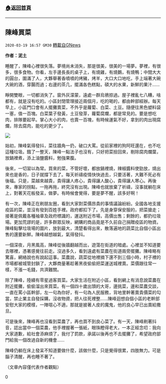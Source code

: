 ###  [:house:返回首頁](https://github.com/ourhimalayas/txt)
---

## 陳峰買菜
`2020-03-19 16:57 GM30` [轉載自GNews](https://gnews.org/zh-hant/144892/)

**作者：泥土**

睡醒了，陳峰心裡很失落。夢境尚未消失，那是很美，很美的一場夢。夢裡，有很多，很多食物。你看，左手邊長長的桌子上，有燒雞，有燒鵝，有燒鴨；中間大大的圓台，圍滿了人，大夥舉著香噴噴的烤豬，烤羊，大口大口地吃，手上端著大碗大碗的酒，穿腸而過；右邊的茶几，擺滿各色糕點，碩大的水果，新鮮的果汁……

睜開雙眼，一切都消失了。窗外灰濛蒙，遠處一群烏鴉掠過。屋子裡亂七八糟，啥都有，就是沒有吃的。小區封閉管理接近兩個月，吃的喝的，都由幹部經辦。每天早上，小區門口會有人擺攤賣菜，不外乎是蘿蔔、白菜、土豆。隨便往黑色塑料袋一塞，值一百塊。白菜葉子發黃，土豆發芽，蘿蔔腐爛，都是常見的。要是想吃肉，排隊要起早。掌心大小的肉，也賣一百塊，有時候運氣不好，拿到的肉出現腐爛，除去腐肉，能吃的更少了。

![](https://s3-ap-northeast-1.amazonaws.com/news.guo.offload.media/wp-content/uploads/2020/03/18235203/image0-174.jpg)

始初，陳峰氣得發抖，菜往牆角一扔，破口大罵。從前家裡的狗阿旺還在，也不吃這種垃圾。餓了一整天，陳峰一點法子也沒有，只好把菜撿回來，剔除腐肉爛葉，放鍋裡煮，添上油鹽醬料，勉強果腹。

後來，一切習以為常。買來的菜，不管好壞，都放鍋裡燒，辣椒醬料使勁放，燒出來也是香的，日子就撐下去了。每天祈禱疫情快快過去，只要活著，大難不死必有後福。只是，菜越來越貴，貴得讓人疼心，貴得讓人酸心，貴得讓人寒心。再後來，專家的拐點，一拖再拖，終究沒有出現。陳峰也就放棄了祈禱，沒事就躺在床上，對著天花板發呆，做夢。有時候會覺得，要是夢不醒，該多好啊！

有一次，陳峰正在刷朋友圈，看到大家對菜價昂貴的事情議論紛紛。全國各地支援疫區的菜，並沒有發到百姓手裡。政府都扣下了。先是身穿保安服的，把菜搶走；接著是佩戴各種袖章及政府標識的，運送附近市場，高價出售；剩餘的，都扔垃圾場。更加荒謬的是，許多群眾反映，網購的商品竟是不久前自己捐贈疫區的物資。陳峰點擊垃圾場的圖片，放到最大，清楚看得出來，散落遍地的蔬菜比自個小區出售的還要新鮮。陳峰越想越氣，氣得發抖。

一個深夜，月黑風高，陳峰從後牆翻越而出，遊蕩在街道的暗處。心裡並不知道要去哪裡，憑著感覺往前走。沒過多久，看到遠處有菜農在街道兩旁擺攤。陳峰略有驚喜，網絡說也有說起這事。菜農說，蔬菜從地裡摘下還不到三個小時，村子裡的市場都被城管封鎖了，大夥商量著趁著黑夜偷偷把菜運送城裡賣。菜價跟往常一樣，不漲一毛錢，共濟難關。

除了陳峰，陸續有零星過客買菜。大家生活在附近小區，看到網上有消息說菜農在附近擺攤，偷偷溜出來買菜。有一個四十歲出頭的大哥，邊挑菜，邊和菜農交談，一直在罵小區幹部，左一句為你好，有一句為人民服務，背地里幹著賣貴價菜的勾當，禁止業主自發採購，沒收物資，把人往死裡整……陳峰迴想自個小區的老幹部安慰大家的模樣，一陣噁心不適，那就是披著人皮的魔鬼，他的良心早已出賣給撒旦。

可是後來，陳峰再也沒看到菜農了，再也買不到良心菜了。有一天，陳峰刷著抖音，認出當中一個菜農，他手裡握著一張紙，眼珠瞪得老大，一本正經念叨：我向大家道歉，給社會添麻煩了，我付了罰款，承諾以後再也不去擺攤了，希望政府部門給我一個改過自新的機會……

陳峰仍躺在床上發呆不知道要做什麼，該做什麼，只是覺得很累，四肢無力。可是腦子清醒，再也睡不著了。

（文章內容僅代表作者觀點）

0

